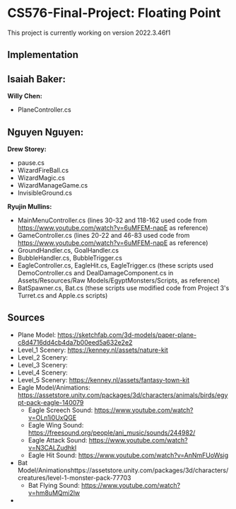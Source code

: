 # CS576-Final-Project: Floating Point

This project is currently working on version 2022.3.46f1

## Implementation
**Isaiah Baker:**
- 

**Willy Chen:**
- PlaneController.cs

**Nguyen Nguyen:**
- 

**Drew Storey:**
- pause.cs
- WizardFireBall.cs
- WizardMagic.cs
- WizardManageGame.cs
- InvisibleGround.cs

**Ryujin Mullins:**
- MainMenuController.cs (lines 30-32 and 118-162 used code from https://www.youtube.com/watch?v=6uMFEM-napE as reference)
- GameController.cs (lines 20-22 and 46-83 used code from https://www.youtube.com/watch?v=6uMFEM-napE as reference)
- GroundHandler.cs, GoalHandler.cs 
- BubbleHandler.cs, BubbleTrigger.cs
- EagleController.cs, EagleHit.cs, EagleTrigger.cs (these scripts used DemoController.cs and DealDamageComponent.cs in Assets/Resources/Raw Models/EgyptMonsters/Scripts, as reference)
- BatSpawner.cs, Bat.cs (these scripts use modified code from Project 3's Turret.cs and Apple.cs scripts)

## Sources
- Plane Model: https://sketchfab.com/3d-models/paper-plane-c8d4716dd4cb4da7b00eed5a632e2e2
- Level_1 Scenery: https://kenney.nl/assets/nature-kit
- Level_2 Scenery: 
- Level_3 Scenery: 
- Level_4 Scenery: 
- Level_5 Scenery: https://kenney.nl/assets/fantasy-town-kit
- Eagle Model/Animations: https://assetstore.unity.com/packages/3d/characters/animals/birds/egypt-pack-eagle-140079
	- Eagle Screech Sound: https://www.youtube.com/watch?v=OLn1i0UxQGE
	- Eagle Wing Sound: https://freesound.org/people/ani_music/sounds/244982/
	- Eagle Attack Sound: https://www.youtube.com/watch?v=N3CALZudhkI
	- Eagle Hit Sound: https://www.youtube.com/watch?v=AnNmFUoWsig
- Bat Model/Animationshttps://assetstore.unity.com/packages/3d/characters/creatures/level-1-monster-pack-77703
	- Bat Flying Sound: https://www.youtube.com/watch?v=hm8uMQmi2lw
- 
